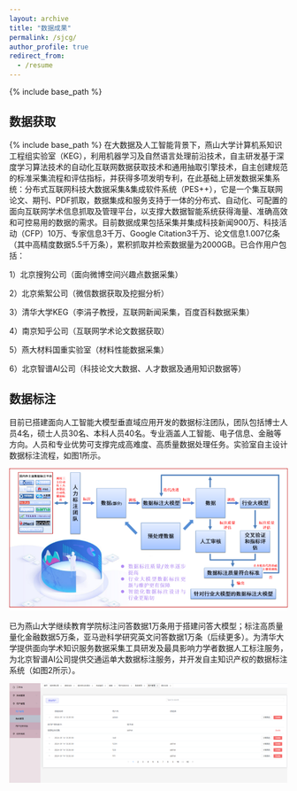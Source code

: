 ```yaml
---
layout: archive
title: "数据成果"
permalink: /sjcg/
author_profile: true
redirect_from:
  - /resume
---
```

{% include base_path %}
## 数据获取
{% include base_path %}
在大数据及人工智能背景下，燕山大学计算机系知识工程组实验室（KEG），利用机器学习及自然语言处理前沿技术，自主研发基于深度学习算法技术的自动化互联网数据获取技术和通用抽取引擎技术，自主创建规范的标准采集流程和评估指标，并获得多项发明专利，在此基础上研发数据采集系统：分布式互联网科技大数据采集&集成软件系统（PES++），它是一个集互联网论文、期刊、PDF抓取，数据集成和服务支持于一体的分布式、自动化、可配置的面向互联网学术信息抓取及管理平台，以支撑大数据智能系统获得海量、准确高效和可控易用的数据的需求。目前数据成果包括采集并集成科技新闻900万、科技活动（CFP）10万、专家信息3千万、Google Citation3千万、论文信息1.007亿条（其中高精度数据5.5千万条），累积抓取并检索数据量为2000GB。已合作用户包括：

1）北京搜狗公司（面向微博空间兴趣点数据采集）

2）北京紫絮公司（微信数据获取及挖掘分析）

3）清华大学KEG（李涓子教授，互联网新闻采集，百度百科数据采集）

4）南京知乎公司（互联网学术论文数据获取）

5）燕大材料国重实验室（材料性能数据采集）

6）北京智谱AI公司（科技论文大数据、人才数据及通用知识数据等）
## 数据标注
目前已搭建面向人工智能大模型垂直域应用开发的数据标注团队，团队包括博士人员4名，硕士人员30名、本科人员40名。专业涵盖人工智能、电子信息、金融等方向。人员和专业优势可支撑完成高难度、高质量数据处理任务。实验室自主设计数据标注流程，如图1所示。

![alt text](/images/image.png)


已为燕山大学继续教育学院标注问答数据1万条用于搭建问答大模型；标注高质量量化金融数据5万条，亚马逊科学研究英文问答数据1万条（后续更多）。为清华大学提供面向学术知识服务数据采集工具研发及最具影响力学者数据人工标注服务，为北京智谱AI公司提供交通运单大数据标注服务，并开发自主知识产权的数据标注系统（如图2所示）。

 ![alt text](/images/image-1.png)

